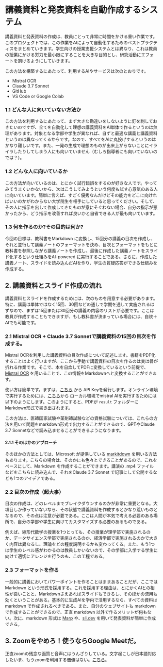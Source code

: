 # 講義資料と発表資料を自動作成するシステム

講義資料と発表資料の作成は、教員にとって非常に時間をかける重い作業です。このプロジェクトでは、この作業をAIによって自動化するためのベストプラクティスをまとめていきます。学生向けの授業支援システムとは異なり、これは教員の授業にかける労力を最小限にすることを大きな目的とし、研究活動にエフォートを割けるようにしていきます。

この方法を構築するにあたって、利用するAIやサービスは次のとおりです。
- Mistral OCR
- Claude 3.7 Sonnet
- GitHub
- VS Code or Google Colab
 
### 1.1 どんな人に向いていない方法か
この方法を利用するにあたって、まず大きな勘違いをしないように釘を刺しておきたいのですが、全てを自動化して理想の講義資料をAI単体で作るというのは無理があります。対象となる学部や学生が異なれば、自ずと最適な講義と講義資料というのは異なってくるからです。なので、すべてをAIに丸投げするというのはかなり難しいです。また、一発の生成で理想のものが出来上がらないことにイライラしたりしてしまう人にも向いていません（むしろ指導者にも向いていないのでは？）。

### 1.2 どんな人に向いているか
この方法が向いているのは、とにかく試行錯誤をするのが好きな人です。やってみてうまくいかないから、次はこうしてみようという何度も試す心意気のある人に向いています。簡単に言えば、すごく優秀なんだけどその能力をどこに向ければいいのかがわからない大学院生を相手にしていると思ってください。そして、その人に指示を出して作成してきたものが意にそぐわない場合、自分の指示が悪かったから、どう指示を改善すれば良いかと自省できる人が最も向いています。

### 1.3 何を作るのか?その目的は何か?
今回の目標は、教科書をMarkdown に変換し、15回分の講義の目次を作成し、それと並行して講義ノートのフォーマットを決め、目次とフォーマットをもとに教科書を参照しながら講義ノートを作成し、最後に作成した講義ノートをスライド化するという仕組みをAI-powered に実行することである。さらに、作成した講義ノート、スライドを読み込んだAIを作り、学生の質疑応答ができる仕組みを作成する。


## 2. 講義資料とスライド作成の流れ

講義資料とスライドを作成するためには、次のものを用意する必要があります。特に、講義は単体ではなく15回、30回などの通しで学期を通して実施されるはずなので、まずは15回または30回分の講義の内容のリストが必要です。ここは教員が作成することもできますが、もし教科書が決まっている場合には、自炊＋AIでも可能です。

### 2.1 Mistral OCR + Claude 3.7 Sonnetで講義資料の15回の目次を作成する。
Mistral OCRを利用した講義資料の目次作成について記述します。書籍をPDF化することはよく行いますが、ここから手動で講義資料の目次を作るのは実は骨が折れる作業です。そこで、本を自炊してPDFに変換しているという前提で、[Mistral OCR](https://mistral.ai/news/mistral-ocr) を用いることで、この情報をMarkdownへと変換することができます。

使い方は簡単です。まずは、[こちら](https://console.mistral.ai/home) から API Keyを発行します。オンライン環境で実行するためには、[こちら](https://colab.research.google.com/drive/1PfakGvJtO83-iz5ovFRhz_PLzk7NETs1?usp=sharing)から ローカル環境でmistral AIを実行するためには以下のようにします。このようにすると、PDFが `result` フォルダーに Markdown形式で書き出されます。 

この方法は、医師国家試験や薬剤師試験などの資格試験については、これらの方法を用いて問題をmarkdown形式で出力することができるので、GPTやClaude 3.7 Sonnetなどで読み込ませることができるようになります。

#### 2.1.1 そのほかのアプローチ
そのほかの方法としては、Microsoft が提供している [markitdown](https://github.com/microsoft/markitdown?tab=readme-ov-file#python-api) を用いる方法もあります。こちらの場合は、そのかにも色々とできることがあるので、これをベースにして、Markdown を作成することができます。講演の .mp4 ファイルなどをこちらに読み込んで、それをClaude 3.7 Sonnet で記事にして公開するなども1つのアイデアである。

### 2.2 目次の作成（超大事）
目次の作成は、どのレベルまでブレイクダウンするのかが非常に重要となる。大項目しか作っていないなら、その状態で講義資料を作成するとかなり荒いものとなるので、その点は注意が必要である。ここは人間が本気で考える必要のある場所で、自分の学部や学生に向けてカスタマイズする必要のあるものである。

例えば、線形代数学の授業を1つとっても、その授業が理学部で実施されるのか、データサイエンス学部で実施されるのか、経済学部で実施されるのかで大きく内容は異なるし、理論をどの程度説明するかも変わってくる。また、もう1つは学生のレベル感がわかるのは教員しかいないので、その学部に入学する学生に向けて適切にアレンジを行うのも、この工程である。

### 2.3 フォーマットを作る
一般的に講義においてパワーポイントを作ることはままあることだが、ここでは Markdown という形式を採用する。これを採用する理由は、とにかくAIとの相性が良いことと、Markdownさえあればスライドもできるし、そのほかの流用も効くということがある。基本的に生成AIを学内で活用するなら、すべての資料は markdown で作成されるべきである。また、自分のウェブサイトも markdown で作成することができるので、正直 markdown 以外で作るメリットが何もない。次に、markdown 形式は [Marp](https://marp.app/) や、[sli.dev](https://sli.dev/) を用いて発表資料が簡単に作成できる。

## 3. Zoomをやめろ！使うならGoogle Meetだ。
正直zoomの残念な画質と音声にはうんざりしている。文字起こしが日本語対応したいま、もうzoomを利用する価値はない。[こちら](https://workspaceupdates.googleblog.com/2025/03/more-languages-for-recorded-captions-and-transcripts-in-google-meet.html)。